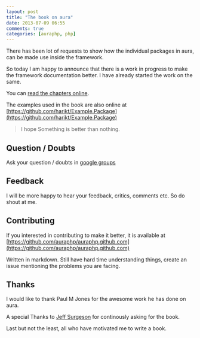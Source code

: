 ```yaml
---
layout: post
title: "The book on aura"
date: 2013-07-09 06:55
comments: true
categories: [auraphp, php]
---
```


There has been lot of requests to show how the individual packages 
in aura, can be made use inside the framework.

So today I am happy to announce that there is a work in progress 
to make the framework documentation better. I have already started 
the work on the same.

You can [read the chapters online](http://auraphp.com/manuals/).

The examples used in the book are also online at  
[https://github.com/harikt/Example.Package](https://github.com/harikt/Example.Package)


> I hope Something is better than nothing.

Question / Doubts
-----------------

Ask your question / doubts in 
[google groups](https://groups.google.com/forum/#!forum/auraphp)

Feedback
--------

I will be more happy to hear your feedback, critics, comments etc. 
So do shout at me.

Contributing
------------
If you interested in contributing to make it better, it is available 
at [https://github.com/auraphp/auraphp.github.com](https://github.com/auraphp/auraphp.github.com)

Written in markdown. Still have hard time understanding things, create 
an issue mentioning the problems you are facing.

Thanks
------
I would like to thank Paul M Jones for the awesome work he has done 
on aura.

A special Thanks to [Jeff Surgeson](https://github.com/jsurgeson) for 
continously asking for the book.

Last but not the least, all who have motivated me to write a book.
